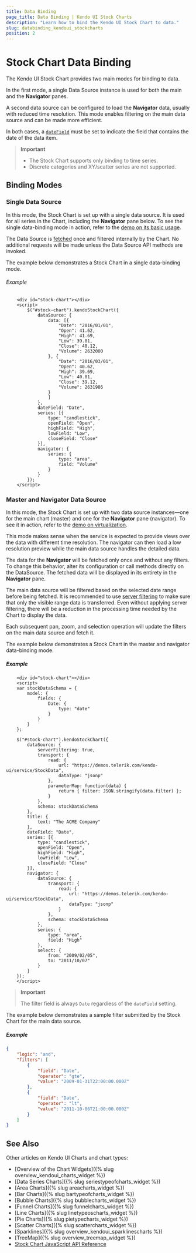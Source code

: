 ```yaml
---
title: Data Binding
page_title: Data Binding | Kendo UI Stock Charts
description: "Learn how to bind the Kendo UI Stock Chart to data."
slug: databinding_kendoui_stockcharts
position: 2
---
```


# Stock Chart Data Binding

The Kendo UI Stock Chart provides two main modes for binding to data.

In the first mode, a single Data Source instance is used for both the main and the **Navigator** panes.

A second data source can be configured to load the **Navigator** data, usually with reduced time resolution. This mode enables filtering on the main data source and can be made more efficient.

In both cases, a [`dateField`](/api/javascript/dataviz/ui/stock-chart/configuration/datefield) must be set to indicate the field that contains the date of the data item.

> **Important**
> * The Stock Chart supports only binding to time series.
> * Discrete categories and XY/scatter series are not supported.

## Binding Modes

### Single Data Source

In this mode, the Stock Chart is set up with a single data source. It is used for all series in the Chart, including the **Navigator** pane below. To see the single data-binding mode in action, refer to the [demo on its basic usage](http://demos.telerik.com/kendo-ui/financial/virtualization).

The Data Source is [fetched](/api/javascript/data/datasource/methods/fetch) once and filtered internally by the Chart. No additional requests will be made unless the Data Source API methods are invoked.

The example below demonstrates a Stock Chart in a single data-binding mode.

###### Example

```dojo
    <div id="stock-chart"></div>
    <script>
        $("#stock-chart").kendoStockChart({
            dataSource: {
                data: [{
                    "Date": "2016/01/01",
                    "Open": 41.62,
                    "High": 41.69,
                    "Low": 39.81,
                    "Close": 40.12,
                    "Volume": 2632000
                }, {
                    "Date": "2016/03/01",
                    "Open": 40.62,
                    "High": 39.69,
                    "Low": 40.81,
                    "Close": 39.12,
                    "Volume": 2631986
                }
                ]
            },
            dateField: "Date",
            series: [{
                type: "candlestick",
                openField: "Open",
                highField: "High",
                lowField: "Low",
                closeField: "Close"
            }],
            navigator: {
                series: {
                    type: "area",
                    field: "Volume"
                }
            }
        });
    </script>
```

### Master and Navigator Data Source

In this mode, the Stock Chart is set up with two data source instances&mdash;one for the main chart (master) and one for the **Navigator** pane (navigator). To see it in action, refer to the [demo on virtualization](http://demos.telerik.com/kendo-ui/financial/virtualization).

This mode makes sense when the service is expected to provide views over the data with different time resolution. The navigator can then load a low resolution preview while the main data source handles the detailed data.

The data for the **Navigator** will be fetched only once and without any filters. To change this behavior, alter its configuration or call methods directly on the DataSource. The fetched data will be displayed in its entirety in the **Navigator** pane.

The main data source will be filtered based on the selected date range before being fetched. It is recommended to use [server filtering](/api/javascript/data/datasource/configuration/serverfiltering) to make sure that only the visible range data is transferred. Even without applying server filtering, there will be a reduction in the processing time needed by the Chart to display the data.

Each subsequent pan, zoom, and selection operation will update the filters on the main data source and fetch it.

The example below demonstrates a Stock Chart in the master and navigator data-binding mode.

##### Example

```dojo
    <div id="stock-chart"></div>
    <script>
    var stockDataSchema = {
        model: {
            fields: {
                Date: {
                    type: "date"
                }
            }
        }
    };

    $("#stock-chart").kendoStockChart({
        dataSource: {
            serverFiltering: true,
            transport: {
                read: {
                    url: "https://demos.telerik.com/kendo-ui/service/StockData",
                    dataType: "jsonp"
                },
                parameterMap: function(data) {
                    return { filter: JSON.stringify(data.filter) };
                }
            },
            schema: stockDataSchema
        },
        title: {
            text: "The ACME Company"
        },
        dateField: "Date",
        series: [{
            type: "candlestick",
            openField: "Open",
            highField: "High",
            lowField: "Low",
            closeField: "Close"
        }],
        navigator: {
            dataSource: {
                transport: {
                    read: {
                        url: "https://demos.telerik.com/kendo-ui/service/StockData",
                        dataType: "jsonp"
                    }
                },
                schema: stockDataSchema
            },
            series: {
                type: "area",
                field: "High"
            },
            select: {
                from: "2009/02/05",
                to: "2011/10/07"
            }
        }
    });
    </script>
```

> **Important**
>
> The filter field is always `Date` regardless of the `dateField` setting.

The example below demonstrates a sample filter submitted by the Stock Chart for the main data source.

##### Example

```json
{
    "logic": "and",
    "filters": [
        {
            "field": "Date",
            "operator": "gte",
            "value": "2009-01-31T22:00:00.000Z"
        },
        {
            "field": "Date",
            "operator": "lt",
            "value": "2011-10-06T21:00:00.000Z"
        }
    ]
}
```

## See Also

Other articles on Kendo UI Charts and chart types:

* [Overview of the Chart Widgets]({% slug overview_kendoui_charts_widget %})
* [Data Series Charts]({% slug seriestypeofcharts_widget %})
* [Area Charts]({% slug areacharts_widget %})
* [Bar Charts]({% slug bartypeofcharts_widget %})
* [Bubble Charts]({% slug bubblecharts_widget %})
* [Funnel Charts]({% slug funnelcharts_widget %})
* [Line Charts]({% slug linetypeoscharts_widget %})
* [Pie Charts]({% slug pietypecharts_widget %})
* [Scatter Charts]({% slug scattercharts_widget %})
* [Sparklines]({% slug overview_kendoui_sparklinescharts %})
* [TreeMap]({% slug overview_treemap_widget %})
* [Stock Chart JavaScript API Reference](/api/javascript/dataviz/ui/stock-chart)
